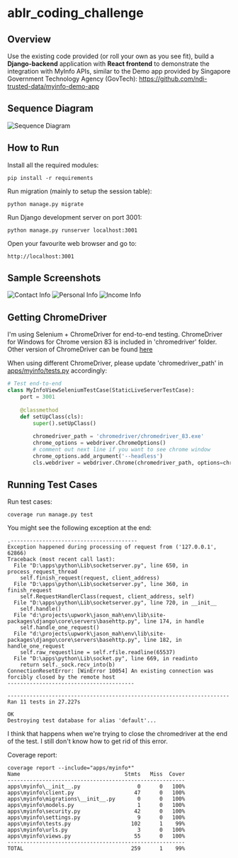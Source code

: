 # ablr_coding_challenge

## Overview

Use the existing code provided (or roll your own as you see fit), build a **Django-backend** application with
**React frontend** to demonstrate the integration with MyInfo APIs, similar to the Demo app provided by 
Singapore Government Technology Agency (GovTech): https://github.com/ndi-trusted-data/myinfo-demo-app

## Sequence Diagram

![Sequence Diagram](./flow.png)

## How to Run

Install all the required modules:

```
pip install -r requirements
```

Run migration (mainly to setup the session table):

```
python manage.py migrate
```

Run Django development server on port 3001:

```
python manage.py runserver localhost:3001
```

Open your favourite web browser and go to:

```
http://localhost:3001
```

## Sample Screenshots

![Contact Info](./contact_info.PNG)
![Personal Info](./personal_info.PNG)
![Income Info](./income_info.PNG)

## Getting ChromeDriver

I'm using Selenium + ChromeDriver for end-to-end testing. ChromeDriver for Windows for Chrome version 83 is included in 'chromedriver' folder. Other version of ChromeDriver can be found [here](https://chromedriver.chromium.org/downloads)

When using different ChromeDriver, please update 'chromedriver_path' in [apps/myinfo/tests.py](./apps/myinfo/tests.py) accordingly:

```python
# Test end-to-end
class MyInfoViewSeleniumTestCase(StaticLiveServerTestCase):
    port = 3001
    
    @classmethod
    def setUpClass(cls):
        super().setUpClass()
        
        chromedriver_path = 'chromedriver/chromedriver_83.exe'
        chrome_options = webdriver.ChromeOptions()
        # comment out next line if you want to see chrome window
        chrome_options.add_argument('--headless')
        cls.webdriver = webdriver.Chrome(chromedriver_path, options=chrome_options)
```

## Running Test Cases

Run test cases:

```
coverage run manage.py test
```

You might see the following exception at the end:

```
.----------------------------------------
Exception happened during processing of request from ('127.0.0.1', 62866)
Traceback (most recent call last):
  File "D:\apps\python\Lib\socketserver.py", line 650, in process_request_thread
    self.finish_request(request, client_address)
  File "D:\apps\python\Lib\socketserver.py", line 360, in finish_request
    self.RequestHandlerClass(request, client_address, self)
  File "D:\apps\python\Lib\socketserver.py", line 720, in __init__
    self.handle()
  File "d:\projects\upwork\jason_mah\env\lib\site-packages\django\core\servers\basehttp.py", line 174, in handle
    self.handle_one_request()
  File "d:\projects\upwork\jason_mah\env\lib\site-packages\django\core\servers\basehttp.py", line 182, in handle_one_request
    self.raw_requestline = self.rfile.readline(65537)
  File "D:\apps\python\Lib\socket.py", line 669, in readinto
    return self._sock.recv_into(b)
ConnectionResetError: [WinError 10054] An existing connection was forcibly closed by the remote host
----------------------------------------

----------------------------------------------------------------------
Ran 11 tests in 27.227s

OK
Destroying test database for alias 'default'...
```

I think that happens when we're trying to close the chromedriver at the end of the test. I still don't know how to get rid of this error.

Coverage report:

```
coverage report --include="apps/myinfo*"
Name                                 Stmts   Miss  Cover
--------------------------------------------------------
apps\myinfo\__init__.py                  0      0   100%
apps\myinfo\client.py                   47      0   100%
apps\myinfo\migrations\__init__.py       0      0   100%
apps\myinfo\models.py                    1      0   100%
apps\myinfo\security.py                 42      0   100%
apps\myinfo\settings.py                  9      0   100%
apps\myinfo\tests.py                   102      1    99%
apps\myinfo\urls.py                      3      0   100%
apps\myinfo\views.py                    55      0   100%
--------------------------------------------------------
TOTAL                                  259      1    99%
```
